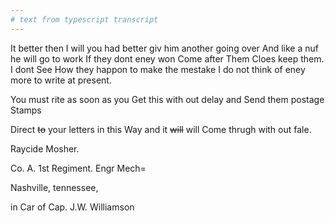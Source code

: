 ```yaml
---
# text from typescript transcript
---
```

It better then I will you had better giv him another going over  And like a nuf he will go to work  If they dont eney won Come after Them Cloes keep them. I dont See How they happon to make the mestake  I do not think of eney more to write at present.

You must rite as soon as you Get this with out delay and Send them postage Stamps

Direct ~~to~~ your letters in this Way and it ~~will~~ will Come thrugh with out fale. 

Raycide Mosher. 

Co. A. 1st Regiment. Engr Mech= 

Nashville, tennessee, 

in Car of Cap. J.W. Williamson